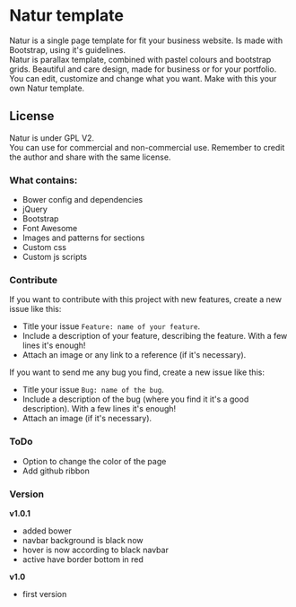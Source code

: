 # Natur template
Natur is a single page template for fit your business website. Is made with Bootstrap, using it's guidelines.<br/>
Natur is parallax template, combined with pastel colours and bootstrap grids. Beautiful and care design, made for business or for your portfolio. You can edit, customize and change what you want. Make with this your own Natur template.

## License
Natur is under GPL V2.<br/>
You can use for commercial and non-commercial use. Remember to credit the author and share with the same license.

### What contains:
* Bower config and dependencies
* jQuery
* Bootstrap
* Font Awesome
* Images and patterns for sections
* Custom css
* Custom js scripts

### Contribute
If you want to contribute with this project with new features, create a new issue like this:
* Title your issue `Feature: name of your feature`.
* Include a description of your feature, describing the feature. With a few lines it's enough!
* Attach an image or any link to a reference (if it's necessary).

If you want to send me any bug you find, create a new issue like this:
* Title your issue `Bug: name of the bug`.
* Include a description of the bug (where you find it it's a good description). With a few lines it's enough!
* Attach an image (if it's necessary).

### ToDo
* Option to change the color of the page
* Add github ribbon

### Version
**v1.0.1**
  * added bower
  * navbar background is black now
  * hover is now according to black navbar
  * active have border bottom in red

**v1.0**
  * first version
